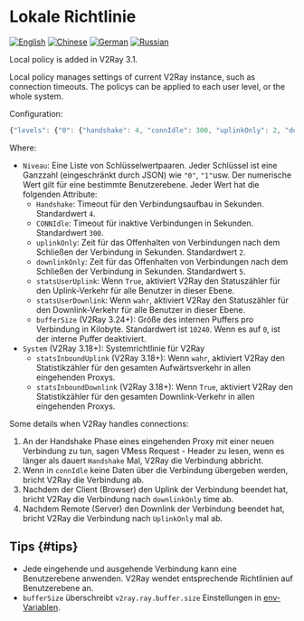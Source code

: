 # Lokale Richtlinie

[![English](../resources/english.svg)](https://www.v2ray.com/en/configuration/policy.html) [![Chinese](../resources/chinese.svg)](https://www.v2ray.com/chapter_02/policy.html) [![German](../resources/german.svg)](https://www.v2ray.com/de/configuration/policy.html) [![Russian](../resources/russian.svg)](https://www.v2ray.com/ru/configuration/policy.html)

Local policy is added in V2Ray 3.1.

Local policy manages settings of current V2Ray instance, such as connection timeouts. The policys can be applied to each user level, or the whole system.

Configuration:

```javascript
{"levels": {"0": {"handshake": 4, "connIdle": 300, "uplinkOnly": 2, "downlinkOnly": 5, "statsUserUplink": false, "statsUserDownlink": false}}, " system ": {" statsInboundUplink ": false," statsInboundDownlink ": false}}
```

Where:

* `Niveau`: Eine Liste von Schlüsselwertpaaren. Jeder Schlüssel ist eine Ganzzahl (eingeschränkt durch JSON) wie `"0"`, `"1"`usw. Der numerische Wert gilt für eine bestimmte Benutzerebene. Jeder Wert hat die folgenden Attribute: 
  * `Handshake`: Timeout für den Verbindungsaufbau in Sekunden. Standardwert `4`.
  * `CONNIdle`: Timeout für inaktive Verbindungen in Sekunden. Standardwert `300`.
  * `uplinkOnly`: Zeit für das Offenhalten von Verbindungen nach dem Schließen der Verbindung in Sekunden. Standardwert `2`.
  * `downlinkOnly`: Zeit für das Offenhalten von Verbindungen nach dem Schließen der Verbindung in Sekunden. Standardwert `5`.
  * `statsUserUplink`: Wenn `True`, aktiviert V2Ray den Statuszähler für den Uplink-Verkehr für alle Benutzer in dieser Ebene.
  * `statsUserDownlink`: Wenn `wahr`, aktiviert V2Ray den Statuszähler für den Downlink-Verkehr für alle Benutzer in dieser Ebene.
  * `bufferSize` (V2Ray 3.24+): Größe des internen Puffers pro Verbindung in Kilobyte. Standardwert ist `10240`. Wenn es auf `0`, ist der interne Puffer deaktiviert.
* `System` (V2Ray 3.18+): Systemrichtlinie für V2Ray 
  * `statsInboundUplink` (V2Ray 3.18+): Wenn `wahr`, aktiviert V2Ray den Statistikzähler für den gesamten Aufwärtsverkehr in allen eingehenden Proxys.
  * `statsInboundDownlink` (V2Ray 3.18+): Wenn `True`, aktiviert V2Ray den Statistikzähler für den gesamten Downlink-Verkehr in allen eingehenden Proxys.

Some details when V2Ray handles connections:

1. An der Handshake Phase eines eingehenden Proxy mit einer neuen Verbindung zu tun, sagen VMess Request - Header zu lesen, wenn es länger als dauert `Handshake` Mal, V2Ray die Verbindung abbricht.
2. Wenn in `connIdle` keine Daten über die Verbindung übergeben werden, bricht V2Ray die Verbindung ab.
3. Nachdem der Client (Browser) den Uplink der Verbindung beendet hat, bricht V2Ray die Verbindung nach `downlinkOnly` time ab.
4. Nachdem Remote (Server) den Downlink der Verbindung beendet hat, bricht V2Ray die Verbindung nach `UplinkOnly` mal ab.

## Tips {#tips}

* Jede eingehende und ausgehende Verbindung kann eine Benutzerebene anwenden. V2Ray wendet entsprechende Richtlinien auf Benutzerebene an.
* `bufferSize` überschreibt `v2ray.ray.buffer.size` Einstellungen in [env-Variablen](env.md#cache-size-per-connection).